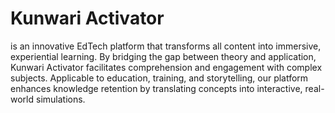 <h1>Kunwari Activator</h1>
is an innovative EdTech platform that transforms all content into immersive, experiential learning. 
By bridging the gap between theory and application, Kunwari Activator facilitates comprehension and engagement with complex subjects. 
Applicable to education, training, and storytelling, our platform enhances knowledge retention by translating concepts into interactive, real-world simulations.

